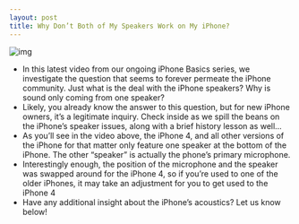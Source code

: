 ```yaml
---
layout: post
title: Why Don’t Both of My Speakers Work on My iPhone?
---
```

![img](http://media.idownloadblog.com/wp-content/uploads/2010/12/iPhone-Basics.jpg)
* In this latest video from our ongoing iPhone Basics series, we investigate the question that seems to forever permeate the iPhone community. Just what is the deal with the iPhone speakers? Why is sound only coming from one speaker?
* Likely, you already know the answer to this question, but for new iPhone owners, it’s a legitimate inquiry. Check inside as we spill the beans on the iPhone’s speaker issues, along with a brief history lesson as well…
* As you’ll see in the video above, the iPhone 4, and all other versions of the iPhone for that matter only feature one speaker at the bottom of the iPhone. The other “speaker” is actually the phone’s primary microphone.
* Interestingly enough, the position of the microphone and the speaker was swapped around for the iPhone 4, so if you’re used to one of the older iPhones, it may take an adjustment for you to get used to the iPhone 4
* Have any additional insight about the iPhone’s acoustics? Let us know below!

